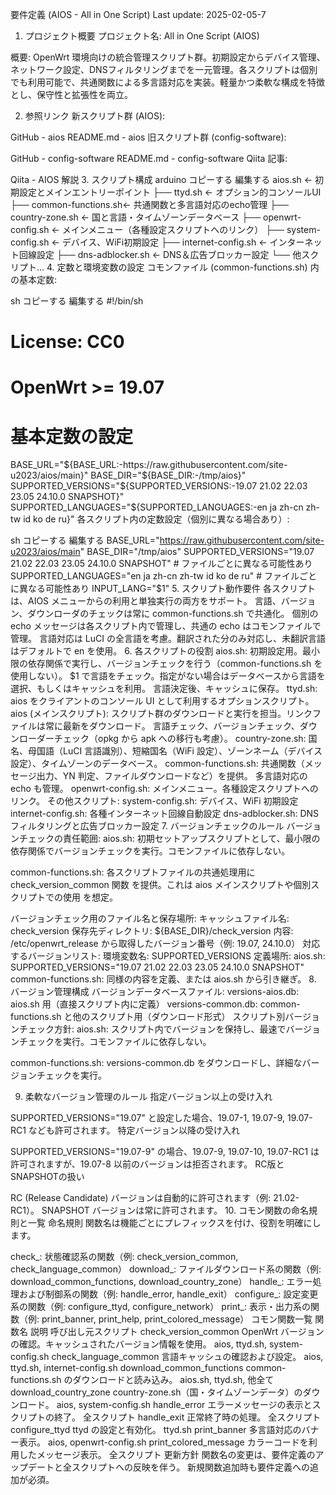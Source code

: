 要件定義 (AIOS - All in One Script)
Last update: 2025-02-05-7

1. プロジェクト概要
プロジェクト名:
All in One Script (AIOS)

概要:
OpenWrt 環境向けの統合管理スクリプト群。初期設定からデバイス管理、ネットワーク設定、DNSフィルタリングまでを一元管理。各スクリプトは個別でも利用可能で、共通関数による多言語対応を実装。軽量かつ柔軟な構成を特徴とし、保守性と拡張性を両立。

2. 参照リンク
新スクリプト群 (AIOS):

GitHub - aios
README.md - aios
旧スクリプト群 (config-software):

GitHub - config-software
README.md - config-software
Qiita 記事:

Qiita - AIOS 解説
3. スクリプト構成
arduino
コピーする
編集する
aios.sh                  ← 初期設定とメインエントリーポイント
  ├── ttyd.sh            ← オプション的コンソールUI
  ├── common-functions.sh← 共通関数と多言語対応のecho管理
  ├── country-zone.sh    ← 国と言語・タイムゾーンデータベース
  ├── openwrt-config.sh  ← メインメニュー（各種設定スクリプトへのリンク）
       ├── system-config.sh     ← デバイス、WiFi初期設定
       ├── internet-config.sh   ← インターネット回線設定
       ├── dns-adblocker.sh     ← DNS＆広告ブロッカー設定
       └── 他スクリプト...
4. 定数と環境変数の設定
コモンファイル (common-functions.sh) 内の基本定数:

sh
コピーする
編集する
#!/bin/sh
# License: CC0
# OpenWrt >= 19.07

# 基本定数の設定
BASE_URL="${BASE_URL:-https://raw.githubusercontent.com/site-u2023/aios/main}"
BASE_DIR="${BASE_DIR:-/tmp/aios}"
SUPPORTED_VERSIONS="${SUPPORTED_VERSIONS:-19.07 21.02 22.03 23.05 24.10.0 SNAPSHOT}"
SUPPORTED_LANGUAGES="${SUPPORTED_LANGUAGES:-en ja zh-cn zh-tw id ko de ru}"
各スクリプト内の定数設定（個別に異なる場合あり）:

sh
コピーする
編集する
BASE_URL="https://raw.githubusercontent.com/site-u2023/aios/main"
BASE_DIR="/tmp/aios"
SUPPORTED_VERSIONS="19.07 21.02 22.03 23.05 24.10.0 SNAPSHOT"  # ファイルごとに異なる可能性あり
SUPPORTED_LANGUAGES="en ja zh-cn zh-tw id ko de ru"  # ファイルごとに異なる可能性あり
INPUT_LANG="$1"
5. スクリプト動作要件
各スクリプトは、AIOS メニューからの利用と単独実行の両方をサポート。
言語、バージョン、ダウンローダのチェックは常に common-functions.sh で共通化。
個別の echo メッセージは各スクリプト内で管理し、共通の echo はコモンファイルで管理。
言語対応は LuCI の全言語を考慮。翻訳された分のみ対応し、未翻訳言語はデフォルトで en を使用。
6. 各スクリプトの役割
aios.sh:
初期設定用。最小限の依存関係で実行し、バージョンチェックを行う（common-functions.sh を使用しない）。
$1 で言語をチェック。指定がない場合はデータベースから言語を選択、もしくはキャッシュを利用。
言語決定後、キャッシュに保存。
ttyd.sh:
aios をクライアントのコンソール UI として利用するオプションスクリプト。
aios (メインスクリプト):
スクリプト群のダウンロードと実行を担当。リンクファイルは常に最新をダウンロード。
言語チェック、バージョンチェック、ダウンローダーチェック（opkg から apk への移行も考慮）。
country-zone.sh:
国名、母国語（LuCI 言語識別）、短縮国名（WiFi 設定）、ゾーンネーム（デバイス設定）、タイムゾーンのデータベース。
common-functions.sh:
共通関数（メッセージ出力、YN 判定、ファイルダウンロードなど）を提供。
多言語対応の echo も管理。
openwrt-config.sh:
メインメニュー。各種設定スクリプトへのリンク。
その他スクリプト:
system-config.sh: デバイス、WiFi 初期設定
internet-config.sh: 各種インターネット回線自動設定
dns-adblocker.sh: DNS フィルタリングと広告ブロッカー設定
7. バージョンチェックのルール
バージョンチェックの責任範囲:
aios.sh:
初期セットアップスクリプトとして、最小限の依存関係でバージョンチェックを実行。コモンファイルに依存しない。

common-functions.sh:
各スクリプトファイルの共通処理用に check_version_common 関数 を提供。これは aios メインスクリプトや個別スクリプトでの使用 を想定。

バージョンチェック用のファイル名と保存場所:
キャッシュファイル名: check_version
保存先ディレクトリ: ${BASE_DIR}/check_version
内容: /etc/openwrt_release から取得したバージョン番号（例: 19.07, 24.10.0）
対応するバージョンリスト:
環境変数名: SUPPORTED_VERSIONS
定義場所:
aios.sh: SUPPORTED_VERSIONS="19.07 21.02 22.03 23.05 24.10.0 SNAPSHOT"
common-functions.sh: 同様の内容を定義、または aios.sh から引き継ぎ。
8. バージョン管理構成
バージョンデータベースファイル:
versions-aios.db: aios.sh 用（直接スクリプト内に定義）
versions-common.db: common-functions.sh と他のスクリプト用（ダウンロード形式）
スクリプト別バージョンチェック方針:
aios.sh:
スクリプト内でバージョンを保持し、最速でバージョンチェックを実行。コモンファイルに依存しない。

common-functions.sh:
versions-common.db をダウンロードし、詳細なバージョンチェックを実行。

9. 柔軟なバージョン管理のルール
指定バージョン以上の受け入れ

SUPPORTED_VERSIONS="19.07" と設定した場合、19.07-1, 19.07-9, 19.07-RC1 なども許可されます。
特定バージョン以降の受け入れ

SUPPORTED_VERSIONS="19.07-9" の場合、19.07-9, 19.07-10, 19.07-RC1 は許可されますが、19.07-8 以前のバージョンは拒否されます。
RC版とSNAPSHOTの扱い

RC (Release Candidate) バージョンは自動的に許可されます（例: 21.02-RC1）。
SNAPSHOT バージョンは常に許可されます。
10. コモン関数の命名規則と一覧
命名規則
関数名は機能ごとにプレフィックスを付け、役割を明確にします。

check_: 状態確認系の関数（例: check_version_common, check_language_common）
download_: ファイルダウンロード系の関数（例: download_common_functions, download_country_zone）
handle_: エラー処理および制御系の関数（例: handle_error, handle_exit）
configure_: 設定変更系の関数（例: configure_ttyd, configure_network）
print_: 表示・出力系の関数（例: print_banner, print_help, print_colored_message）
コモン関数一覧
関数名	説明	呼び出し元スクリプト
check_version_common	OpenWrt バージョンの確認。キャッシュされたバージョン情報を使用。	aios, ttyd.sh, system-config.sh
check_language_common	言語キャッシュの確認および設定。	aios, ttyd.sh, internet-config.sh
download_common_functions	common-functions.sh のダウンロードと読み込み。	aios.sh, ttyd.sh, 他全て
download_country_zone	country-zone.sh（国・タイムゾーンデータ）のダウンロード。	aios, system-config.sh
handle_error	エラーメッセージの表示とスクリプトの終了。	全スクリプト
handle_exit	正常終了時の処理。	全スクリプト
configure_ttyd	ttyd の設定と有効化。	ttyd.sh
print_banner	多言語対応のバナー表示。	aios, openwrt-config.sh
print_colored_message	カラーコードを利用したメッセージ表示。	全スクリプト
更新方針
関数名の変更は、要件定義のアップデートと全スクリプトへの反映を伴う。
新規関数追加時も要件定義への追加が必須。

